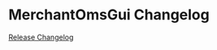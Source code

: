 # MerchantOmsGui Changelog

[Release Changelog](https://github.com/spryker/merchant-oms-gui/releases)

